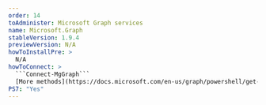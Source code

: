 ```yaml
---
order: 14
toAdminister: Microsoft Graph services
name: Microsoft.Graph
stableVersion: 1.9.4
previewVersion: N/A
howToInstallPre: >
  N/A
howToConnect: >
  ```Connect-MgGraph```
  [More methods](https://docs.microsoft.com/en-us/graph/powershell/get-started)
PS7: "Yes"
---
```


